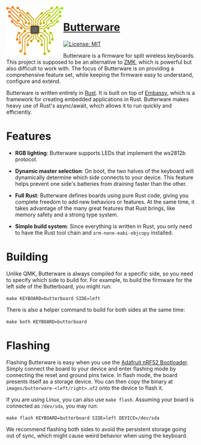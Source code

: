 <img align="left" alt="" src=".github/logo.png" height="130" />

# [Butterware](https://github.com/ve5li/butterware)

[![License: MIT](https://img.shields.io/badge/License-MIT-green.svg)](https://opensource.org/licenses/MIT)

Butterware is a firmware for split wireless keyboards. This project is supposed to be an alternative to [ZMK](https://github.com/zmkfirmware/zmk), which is powerful but also difficult to work with. The focus of Butterware is on providing a comprehensive feature set, while keeping the firmware easy to understand, configure and extend.


Butterware is written entirely in [Rust](https://www.rust-lang.org/). It is built on top of [Embassy](https://github.com/embassy-rs/embassy), which is a framework for creating embedded applications in Rust. Butterware makes heavy use of Rust's async/await, which allows it to run quickly and efficiently.

# Features
- **RGB lighting**: Butterware supports LEDs that implement the ws2812b protocol.

- **Dynamic master selection**: On boot, the two halves of the keyboard will dynamically determine which side connects to your device. This feature helps prevent one side's batteries from draining faster than the other.

- **Full Rust**: Butterware defines boards using pure Rust code, giving you complete freedom to add new behaviors or features. At the same time, it takes advantage of the many great features that Rust brings, like memory safety and a strong type system.

- **Simple build system**: Since everything is written in Rust, you only need to have the Rust tool chain and `arm-none-eabi-objcopy` installed.

# Building

Unlike QMK, Butterware is always compiled for a specific side, so you need to specify which side to build for. For example, to build the firmware for the left side of the Butterboard, you might run:

`make KEYBOARD=butterboard SIDE=left`

There is also a helper command to build for both sides at the same time:

`make both KEYBOARD=butterboard`

# Flashing

Flashing Butterware is easy when you use the [Adafruit nRF52 Bootloader](https://github.com/adafruit/Adafruit_nRF52_Bootloader). Simply connect the board to your device and enter flashing mode by connecting the reset and ground pins twice. In flash mode, the board presents itself as a storage device. You can then copy the binary at `images/butterware-<left/right>.uf2` onto the device to flash it.

If you are using Linux, you can also use `make flash`. Assuming your board is connected as `/dev/sda`, you may run:

`make flash KEYBOARD=butterboard SIDE=left DEVICE=/dev/sda`

We recommend flashing both sides to avoid the persistent storage going out of sync, which might cause weird behavior when using the keyboard.
